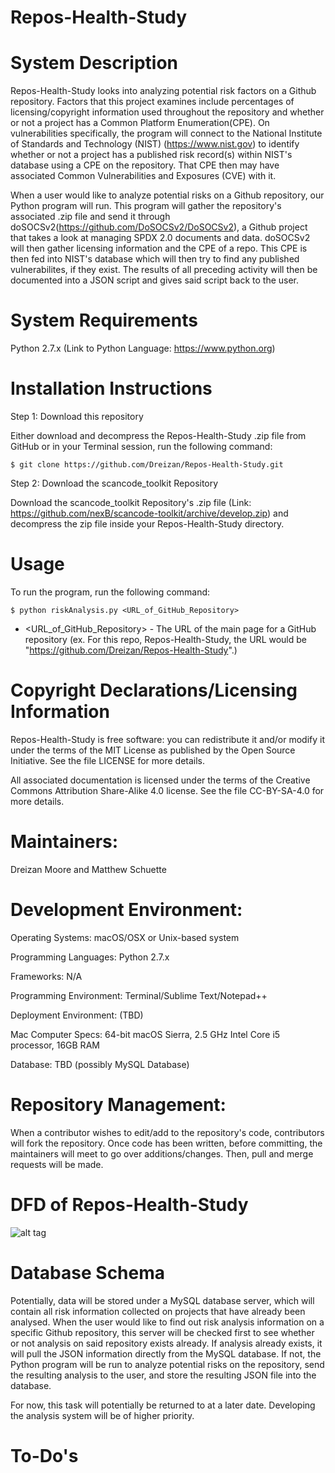 # Repos-Health-Study

# System Description
Repos-Health-Study looks into analyzing potential risk factors on a Github repository. Factors that this project examines include percentages of licensing/copyright information used throughout the repository and whether or not a project has a Common Platform Enumeration(CPE). On vulnerabilities specifically, the program will connect to the National Institute of Standards and Technology (NIST) (https://www.nist.gov) to identify whether or not a project has a published risk record(s) within NIST's database using a CPE on the repository. That CPE then may have associated Common Vulnerabilities and Exposures (CVE) with it.

When a user would like to analyze potential risks on a Github repository, our Python program will run. This program will gather the repository's associated .zip file and send it through doSOCSv2(https://github.com/DoSOCSv2/DoSOCSv2), a Github project that takes a look at managing SPDX 2.0 documents and data. doSOCSv2 will then gather licensing information and the CPE of a repo. This CPE is then fed into NIST's database which will then try to find any published vulnerabilites, if they exist. The results of all preceding activity will then be documented into a JSON script and gives said script back to the user.

# System Requirements

Python 2.7.x (Link to Python Language: https://www.python.org)

# Installation Instructions

Step 1: Download this repository

Either download and decompress the Repos-Health-Study .zip file from GitHub or in your Terminal session, run the following command:

    $ git clone https://github.com/Dreizan/Repos-Health-Study.git

Step 2: Download the scancode_toolkit Repository

Download the scancode_toolkit Repository's .zip file (Link: https://github.com/nexB/scancode-toolkit/archive/develop.zip) and decompress the zip file inside your Repos-Health-Study directory.

# Usage

To run the program, run the following command:

    $ python riskAnalysis.py <URL_of_GitHub_Repository>
    
* \<URL_of_GitHub_Repository\> - The URL of the main page for a GitHub repository (ex. For this repo, Repos-Health-Study, the URL would be "https://github.com/Dreizan/Repos-Health-Study".)

# Copyright Declarations/Licensing Information
Repos-Health-Study is free software: you can redistribute it and/or modify it under the terms of the MIT License as published by the Open Source Initiative. See the file LICENSE for more details.

All associated documentation is licensed under the terms of the Creative Commons Attribution Share-Alike 4.0 license. See the file CC-BY-SA-4.0 for more details.

# Maintainers: 
Dreizan Moore and Matthew Schuette

# Development Environment:
Operating Systems: macOS/OSX or Unix-based system
    
Programming Languages: Python 2.7.x
    
Frameworks: N/A
    
Programming Environment: Terminal/Sublime Text/Notepad++
    
Deployment Environment: (TBD)

Mac Computer Specs: 64-bit macOS Sierra, 2.5 GHz Intel Core i5 processor, 16GB RAM

Database: TBD (possibly MySQL Database)

# Repository Management: 
When a contributor wishes to edit/add to the repository's code, contributors will fork the repository. Once code has been written, before committing, the maintainers will meet to go over additions/changes. Then, pull and merge requests will be made.

# DFD of Repos-Health-Study
![alt tag](https://github.com/Dreizan/Repos-Health-Study/blob/dev/RepoHealthDFD.PNG?raw=true)

# Database Schema
Potentially, data will be stored under a MySQL database server, which will contain all risk information collected on projects that have already been analysed. When the user would like to find out risk analysis information on a specific Github repository, this server will be checked first to see whether or not analysis on said repository exists already. If analysis already exists, it will pull the JSON information directly from the MySQL database. If not, the Python program will be run to analyze potential risks on the repository, send the resulting analysis to the user, and store the resulting JSON file into the database.

For now, this task will potentially be returned to at a later date. Developing the analysis system will be of higher priority.

# To-Do's


